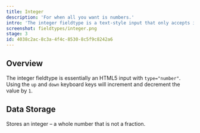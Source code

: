 ```yaml
---
title: Integer
description: 'For when all you want is numbers.'
intro: 'The integer fieldtype is a text-style input that only accepts integers (numbers) and has increment and decrement controls.'
screenshot: fieldtypes/integer.png
stage: 3
id: 4038c2ac-8c3a-4f4c-8530-8c5f9c8242a6
---
```

## Overview

The integer fieldtype is essentially an HTML5 input with `type="number"`. Using the `up` and `down` keyboard keys will increment and decrement the value by `1`.

## Data Storage

Stores an integer – a whole number that is not a fraction.
